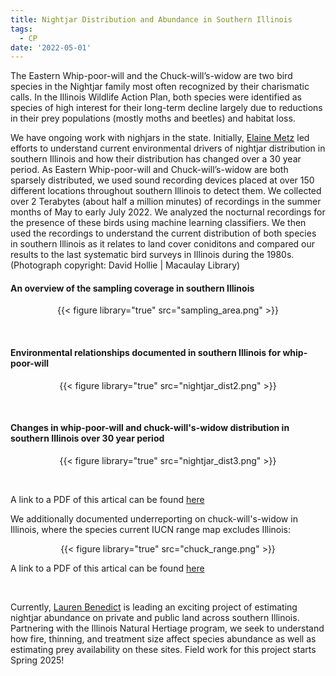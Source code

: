 ```yaml
---
title: Nightjar Distribution and Abundance in Southern Illinois
tags:
  - CP
date: '2022-05-01'
---
```

  
The Eastern Whip-poor-will and the Chuck-will’s-widow are two bird species in the Nightjar family most often recognized by their charismatic calls. In the Illinois Wildlife Action Plan, both species were identified as species of high interest for their long-term decline largely due to reductions in their prey populations (mostly moths and beetles) and habitat loss.

We have ongoing work with nighjars in the state. Initially, [Elaine Metz](https://peaselab.com/author/elaine-metz/) led efforts to understand current environmental drivers of nightjar distribution in southern Illinois and how their distribution has changed over a 30 year period. As Eastern Whip-poor-will and Chuck-will’s-widow are both sparsely distributed, we used sound recording devices placed at over 150 different locations throughout southern Illinois to detect them. We collected over 2 Terabytes (about half a million minutes) of recordings in the summer months of May to early July 2022. We analyzed the nocturnal recordings for the presence of these birds using machine learning classifiers. We then used the recordings to understand the current distribution of both species in southern Illinois as it relates to land cover coniditons and compared our results to the last systematic bird surveys in Illinois during the 1980s. (Photograph copyright: David Hollie | Macaulay Library) 

#### An overview of the sampling coverage in southern Illinois
<p style="text-align: center;"> {{< figure library="true" src="sampling_area.png" >}} </p>
</br>

#### Environmental relationships documented in southern Illinois for whip-poor-will
<p style="text-align: center;"> {{< figure library="true" src="nightjar_dist2.png" >}} </p>
</br>

#### Changes in whip-poor-will and chuck-will's-widow distribution in southern Illinois over 30 year period
<p style="text-align: center;"> {{< figure library="true" src="nightjar_dist3.png" >}} </p>
</br>

A link to a PDF of this artical can be found [here](https://saluki-my.sharepoint.com/:b:/g/personal/bpease1_siu_edu/ETDnt-0LWahJpMkPbu0MZogBWvvXNSCWEAt-DkEX8yNkHw?e=KTQdDn)

We additionally documented underreporting on chuck-will's-widow in Illinois, where the species current IUCN range map excludes Illinois:
<p style="text-align: center;"> {{< figure library="true" src="chuck_range.png" >}} </p>

A link to a PDF of this artical can be found [here](https://saluki-my.sharepoint.com/:b:/g/personal/bpease1_siu_edu/EZy6T14KyYdHn82In6UTa0IBSXwod-HN_X-to-4iRjsuDQ?e=mQGz8l)

</br>

Currently, [Lauren Benedict](https://peaselab.com/author/lauren-benedict/) is leading an exciting project of estimating nightjar abundance on private and public land across southern Illinois. Partnering with the Illinois Natural Hertiage program, we seek to understand how fire, thinning, and treatment size affect species abundance as well as estimating prey availability on these sites. Field work for this project starts Spring 2025!